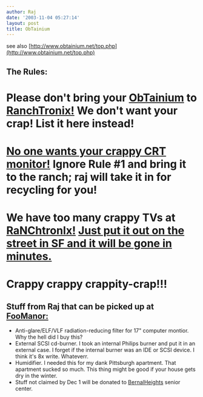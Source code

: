 ```yaml
---
author: Raj
date: '2003-11-04 05:27:14'
layout: post
title: ObTainium
---
```


see also [http://www.obtainium.net/top.php](http://www.obtainium.net/top.php)

## The Rules:
# Please don't bring your [ObTainium](ObTainium.html) to [RanchTronix!](RanchTronix!.html) We don't want your crap! List it here instead!
# [No one wants your crappy CRT monitor!](http://search.ebay.com/search/search.dll?MfcISAPICommand=GetResult&ht=1&SortProperty=MetaEndSort&from=R3&siteid=0&query=monitor&category2=27179) Ignore Rule #1 and bring it to the ranch; raj will take it in for recycling for you!
# We have too many crappy TVs at [RaNChtronIx!](RaNChtronIx!.html) [Just put it out on the street in SF and it will be gone in minutes.](http://www.craigslist.org/zip/)
# Crappy crappy crappity-crap!!!

## Stuff from Raj that can be picked up at [FooManor:](FooManor:.html)

* Anti-glare/ELF/VLF radiation-reducing filter for 17" computer montior. Why the hell did I buy this?
* External SCSI cd-burner. I took an internal Philips burner and put it in an external case. I forget if the internal burner was an IDE or SCSI device. I think it's 8x write. Whateverr.
* Humidifier. I needed this for my dank Pittsburgh apartment. That apartment sucked so much. This thing might be good if your house gets dry in the winter.
* Stuff not claimed by Dec 1 will be donated to [BernalHeights](BernalHeights.html) senior center.
